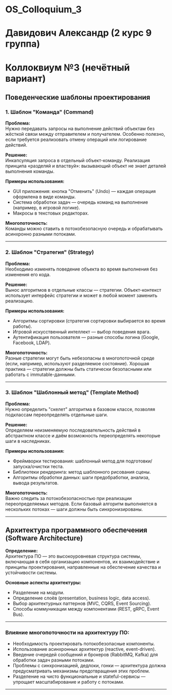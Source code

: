 # OS_Colloquium_3

# Давидович Александр  (2 курс 9 группа)

# Коллоквиум №3 (нечётный вариант)

## Поведенческие шаблоны проектирования

### 1. Шаблон "Команда" (Command)

**Проблема:**  
Нужно передавать запросы на выполнение действий объектам без жёсткой связи между отправителем и получателем. Особенно полезно, если требуется реализовать отмену операций или логирование действий.

**Решение:**  
Инкапсуляция запроса в отдельный объект-команду. Реализация принципа «разделяй и властвуй»: вызывающий объект не знает деталей выполнения команды.

**Примеры использования:**
- GUI приложения: кнопка "Отменить" (Undo) — каждая операция оформлена в виде команды.
- Система обработки задач — очередь команд на выполнение (например, в игровой логике).
- Макросы в текстовых редакторах.

**Многопоточность:**  
Команды можно ставить в потокобезопасную очередь и обрабатывать асинхронно разными потоками.

---

### 2. Шаблон "Стратегия" (Strategy)

**Проблема:**  
Необходимо изменять поведение объекта во время выполнения без изменения его кода.

**Решение:**  
Вынос алгоритмов в отдельные классы — стратегии. Объект-контекст использует интерфейс стратегии и может в любой момент заменить реализацию.

**Примеры использования:**
- Алгоритмы сортировки (стратегия сортировки выбирается во время работы).
- Игровой искусственный интеллект — выбор поведения врага.
- Аутентификация пользователя — разные способы логина (Google, Facebook, LDAP).

**Многопоточность:**  
Разные стратегии могут быть небезопасны в многопоточной среде (если, например, используют разделяемое состояние). Хорошая практика — стратегии должны быть статически безопасными или работать с immutable-данными.

---

### 3. Шаблон "Шаблонный метод" (Template Method)

**Проблема:**  
Нужно определить "скелет" алгоритма в базовом классе, позволяя подклассам переопределять отдельные шаги.

**Решение:**  
Определяем неизменяемую последовательность действий в абстрактном классе и даём возможность переопределять некоторые шаги в наследниках.

**Примеры использования:**
- Фреймворки тестирования: шаблонный метод для подготовки/запуска/очистки теста.
- Библиотеки рендеринга: метод шаблонного рисования сцены.
- Алгоритмы обработки данных: шаги предобработки, анализа, вывода результатов.

**Многопоточность:**  
Важно следить за потокобезопасностью при реализации переопределяемых методов. Если базовый алгоритм выполняется в нескольких потоках — шаги должны быть синхронизированы.

---

## Архитектура программного обеспечения (Software Architecture)

**Определение:**  
Архитектура ПО — это высокоуровневая структура системы, включающая в себя организацию компонентов, их взаимодействие и принципы проектирования, направленные на обеспечение качества и устойчивости системы.

**Основные аспекты архитектуры:**
- Разделение на модули.
- Определение слоёв (presentation, business logic, data access).
- Выбор архитектурных паттернов (MVC, CQRS, Event Sourcing).
- Способы коммуникации между компонентами (REST, gRPC, Event Bus).

---

### Влияние многопоточности на архитектуру ПО:

- Необходимость проектировать потокобезопасные компоненты.
- Использование асинхронных архитектур (reactive, event-driven).
- Введение очередей сообщений и брокеров (RabbitMQ, Kafka) для обработки задач разными потоками.
- Проблемы с синхронизацией, дедлоки, гонки — архитектура должна предусматривать механизмы предотвращения этих проблем.
- Разделение на чисто функциональные и stateful-сервисы — упрощает масштабирование и работу с потоками.

---


